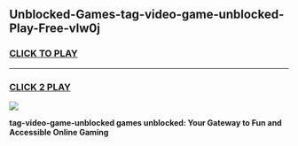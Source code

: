 
## Unblocked-Games-tag-video-game-unblocked-Play-Free-vlw0j
<h3>
<a href="https://premium76.site?title=tag-video-game-unblocked&ref=22A">CLICK TO PLAY</a></h3>
<hr>

<h3>
<a href="https://premium76.site?title=tag-video-game-unblocked&ref=22A">CLICK 2 PLAY</a>
  
</h3>

<a href="https://premium76.site?title=tag-video-game-unblocked&ref=22A"><img src="https://clearcache.store/games.png"></a>


**tag-video-game-unblocked games unblocked: Your Gateway to Fun and Accessible Online Gaming**
